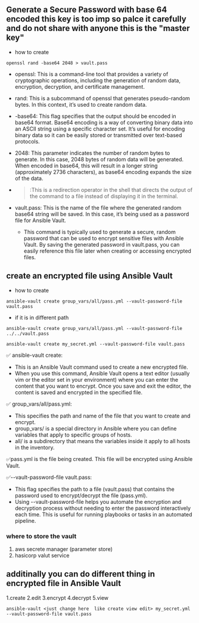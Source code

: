 ## Generate a Secure Password with base 64 encoded this key is too imp so palce it carefully and do not share with anyone this is the "master key"
- how to create
```
openssl rand -base64 2048 > vault.pass
```
- openssl:
This is a command-line tool that provides a variety of cryptographic operations, including the generation of random data, encryption, decryption, and certificate management.
- rand:
This is a subcommand of openssl that generates pseudo-random bytes. In this context, it’s used to create random data.
- -base64:
This flag specifies that the output should be encoded in base64 format. Base64 encoding is a way of converting binary data into an ASCII string using a specific character set. It’s useful for encoding binary data so it can be easily stored or transmitted over text-based protocols.
- 2048:
This parameter indicates the number of random bytes to generate. In this case, 2048 bytes of random data will be generated. When encoded in base64, this will result in a longer string (approximately 2736 characters), as base64 encoding expands the size of the data.
-  >:This is a redirection operator in the shell that directs the output of the command to a file instead of displaying it in the terminal.
- vault.pass:
This is the name of the file where the generated random base64 string will be saved. In this case, it’s being used as a password file for Ansible Vault.

   - This command is typically used to generate a secure, random password that can be used to encrypt sensitive files with Ansible Vault. By saving the generated password in vault.pass, you can easily reference this file later when creating or accessing encrypted files.

## create an encrypted file using Ansible Vault
- how to create
```
ansible-vault create group_vars/all/pass.yml --vault-password-file vault.pass
```
- if it is in different path
```
ansible-vault create group_vars/all/pass.yml --vault-password-file ../../vault.pass
```
```
ansible-vault create my_secret.yml --vault-password-file vault.pass
```

✅ ansible-vault create:
- This is an Ansible Vault command used to create a new encrypted file.
- When you use this command, Ansible Vault opens a text editor (usually vim or the editor set in your environment) where you can enter the content that you want to encrypt. Once you save and exit the editor, the content is saved and encrypted in the specified file.

✅ group_vars/all/pass.yml:
- This specifies the path and name of the file that you want to create and encrypt.
- group_vars/ is a special directory in Ansible where you can define variables that apply to specific groups of hosts.
- all/ is a subdirectory that means the variables inside it apply to all hosts in the inventory.

✅pass.yml is the file being created. This file will be encrypted using Ansible Vault.

✅--vault-password-file vault.pass:
- This flag specifies the path to a file (vault.pass) that contains the password used to encrypt/decrypt the file (pass.yml).
- Using --vault-password-file helps you automate the encryption and decryption process without needing to enter the password interactively each time. This is useful for running playbooks or tasks in an automated pipeline.

### where to store the vault 
1. aws secrete manager (parameter store)
2. hasicorp valut service

## additinally you can do different thing in  encrypted file in Ansible Vault
1.create
2.edit
3.encrypt
4.decrypt
5.view
```
ansible-vault <just change here  like create view edit> my_secret.yml --vault-password-file vault.pass

```
